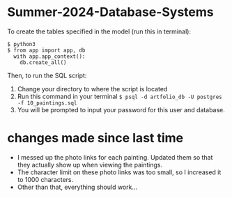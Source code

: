 # Summer-2024-Database-Systems


To create the tables specified in the model (run this in terminal):
```
$ python3
$ from app import app, db
  with app.app_context():
    db.create_all()
```

Then, to run the SQL script:
1. Change your directory to where the script is located
2. Run this command in your terminal
   `$ psql -d artfolio_db -U postgres -f 10_paintings.sql`
3. You will be prompted to input your password for this user and database.


# changes made since last time
- I messed up the photo links for each painting. Updated them so that they actually show up when viewing the paintings.
- The character limit on these photo links was too small, so I increased it to 1000 characters.
- Other than that, everything should work...
